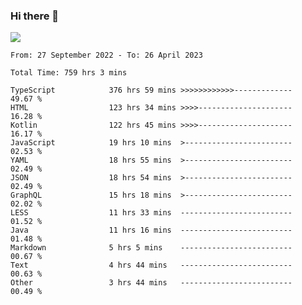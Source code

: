 ### Hi there 👋

<!--<a href="https://github.com/search?o=desc&q=author%3Abushiyi&s=committer-date&type=Commits">-->
<!--    <img align="center" height = "178" src="https://github-readme-stats.vercel.app/api?username=bushiyi&count_private=true&show_icons=true&theme=noctis_minimus&hide=contribs&include_all_commits=true" />-->
<!--</a>-->
<!--<a href="https://github.com/bushiyi?tab=repositories">-->
<!--    <img align="center" height = "178" src="https://github-readme-stats.vercel.app/api/top-langs/?username=bushiyi&count_private=true&theme=noctis_minimus" />-->
<!--</a>-->
 
<!-- [![Ashutosh's github activity graph](https://activity-graph.herokuapp.com/graph?username=bushiyi&theme=react&bg_color=1B2932&point=698B69&line=698B69)](https://github.com/ashutosh00710/github-readme-activity-graph)
 -->


![](https://raw.githubusercontent.com/bushiyi/bushiyi/master/assets/github-contribution-grid-snake.svg)

<!--START_SECTION:waka-->

```text
From: 27 September 2022 - To: 26 April 2023

Total Time: 759 hrs 3 mins

TypeScript            376 hrs 59 mins >>>>>>>>>>>>-------------   49.67 %
HTML                  123 hrs 34 mins >>>>---------------------   16.28 %
Kotlin                122 hrs 45 mins >>>>---------------------   16.17 %
JavaScript            19 hrs 10 mins  >------------------------   02.53 %
YAML                  18 hrs 55 mins  >------------------------   02.49 %
JSON                  18 hrs 54 mins  >------------------------   02.49 %
GraphQL               15 hrs 18 mins  >------------------------   02.02 %
LESS                  11 hrs 33 mins  -------------------------   01.52 %
Java                  11 hrs 16 mins  -------------------------   01.48 %
Markdown              5 hrs 5 mins    -------------------------   00.67 %
Text                  4 hrs 44 mins   -------------------------   00.63 %
Other                 3 hrs 44 mins   -------------------------   00.49 %
```

<!--END_SECTION:waka-->

